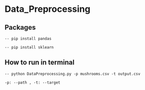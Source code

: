 # Data_Preprocessing

## Packages

``` -- pip install pandas ```

``` -- pip install sklearn ```

## How to run in terminal 

``` -- python DataPreprocessing.py -p mushrooms.csv -t output.csv ```

``` -p: --path , -t: --target ```

